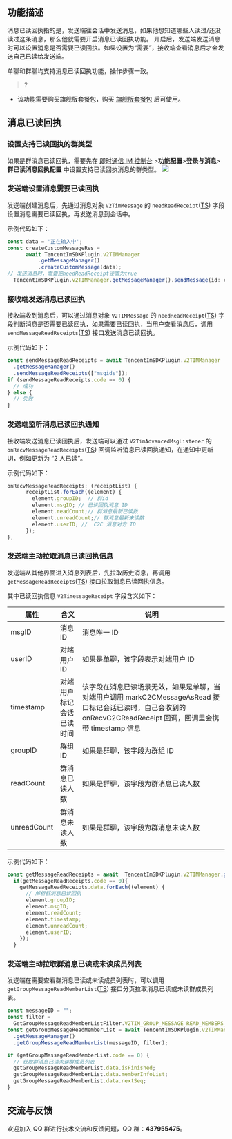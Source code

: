 ## 功能描述

消息已读回执指的是，发送端往会话中发送消息，如果他想知道哪些人读过/还没读过这条消息，那么他就需要开启消息已读回执功能。
开启后，发送端发送消息时可以设置消息是否需要已读回执。如果设置为“需要”，接收端查看消息后才会发送自己已读给发送端。

单聊和群聊均支持消息已读回执功能，操作步骤一致。

> ?

- 该功能需要购买旗舰版套餐包，购买 [旗舰版套餐包](https://buy.cloud.tencent.com/avc?from=17220) 后可使用。

## 消息已读回执

### 设置支持已读回执的群类型

如果是群消息已读回执，需要先在 [即时通信 IM 控制台](https://console.cloud.tencent.com/im) >**功能配置**>**登录与消息**>**群已读消息回执配置** 中设置支持已读回执消息的群类型。
![](https://qcloudimg.tencent-cloud.cn/raw/14efb1ea810fbbcab9c8a4a526a797f1.jpg)

### 发送端设置消息需要已读回执

发送端创建消息后，先通过消息对象 `V2TimMessage` 的 `needReadReceipt`([TS](https://comm.qq.com/im-react-native-doc/interfaces/interface.V2TimMessage.html#needReadReceipt)) 字段设置消息需要已读回执，再发送消息到会话中。

示例代码如下：

```javascript
const data = '正在输入中';
const createCustomMessageRes =
      await TencentImSDKPlugin.v2TIMManager
          .getMessageManager()
          .createCustomMessage(data);
// 发送消息时，需要把needReadReceipt设置为true
  TencentImSDKPlugin.v2TIMManager.getMessageManager().sendMessage(id: createCustomMessageRes.data.id, receiver: "", groupID: "groupID",onlineUserOnly: true,needReadReceipt: true);
```

### 接收端发送消息已读回执

接收端收到消息后，可以通过消息对象 `V2TIMMessage` 的 `needReadReceipt`([TS](https://comm.qq.com/im-react-native-doc/interfaces/interface.V2TimMessage.html#needReadReceipt)) 字段判断消息是否需要已读回执，如果需要已读回执，当用户查看消息后，调用 `sendMessageReadReceipts`([TS](https://comm.qq.com/im-react-native-doc/classes/MessageManager__________.V2TIMMessageManager.html#sendMessageReadReceipts)) 接口发送消息已读回执。

示例代码如下：

```javascript
const sendMessageReadReceipts = await TencentImSDKPlugin.v2TIMManager
  .getMessageManager()
  .sendMessageReadReceipts(["msgids"]);
if (sendMessageReadReceipts.code == 0) {
  // 成功
} else {
  // 失败
}
```

### 发送端监听消息已读回执通知

接收端发送消息已读回执后，发送端可以通过 `V2TimAdvancedMsgListener` 的 `onRecvMessageReadReceipts`([TS](https://comm.qq.com/im-react-native-doc/interfaces/interface.V2TimAdvancedMsgListener.html#onRecvMessageReadReceipts)) 回调监听消息已读回执通知，在通知中更新 UI，例如更新为 “2 人已读”。

示例代码如下：

```javascript
onRecvMessageReadReceipts: (receiptList) {
      receiptList.forEach((element) {
        element.groupID;  // 群id
        element.msgID; // 已读回执消息 ID
        element.readCount;// 群消息最新已读数
        element.unreadCount;// 群消息最新未读数
        element.userID; //  C2C 消息对方 ID
      });
},
```

### 发送端主动拉取消息已读回执信息

发送端从其他界面进入消息列表后，先拉取历史消息，再调用 `getMessageReadReceipts`([TS](https://comm.qq.com/im-react-native-doc/classes/MessageManager__________.V2TIMMessageManager.html#getMessageReadReceipts)) 接口拉取消息已读回执信息。

其中已读回执信息 `V2TimessageReceipt` 字段含义如下：

| 属性        | 含义                     | 说明                                                                                                                                                              |
| ----------- | ------------------------ | ----------------------------------------------------------------------------------------------------------------------------------------------------------------- |
| msgID       | 消息 ID                  | 消息唯一 ID                                                                                                                                                       |
| userID      | 对端用户 ID              | 如果是单聊，该字段表示对端用户 ID                                                                                                                                 |
| timestamp   | 对端用户标记会话已读时间 | 该字段在消息已读场景无效，如果是单聊，当对端用户调用 markC2CMessageAsRead 接口标记会话已读时，自己会收到的 onRecvC2CReadReceipt 回调，回调里会携带 timestamp 信息 |
| groupID     | 群组 ID                  | 如果是群聊，该字段为群组 ID                                                                                                                                       |
| readCount   | 群消息已读人数           | 如果是群聊，该字段为群消息已读人数                                                                                                                                |
| unreadCount | 群消息未读人数           | 如果是群聊，该字段为群消息未读人数                                                                                                                                |

示例代码如下：

```javascript
const getMessageReadReceipts = await  TencentImSDKPlugin.v2TIMManager.getMessageManager().getMessageReadReceipts([]);
  if(getMessageReadReceipts.code == 0){
    getMessageReadReceipts.data.forEach((element) {
      // 解析群消息已读回执
      element.groupID;
      element.msgID;
      element.readCount;
      element.timestamp;
      element.unreadCount;
      element.userID;
    });
  }
```

### 发送端主动拉取群消息已读或未读成员列表

发送端在需要查看群消息已读或未读成员列表时，可以调用 `getGroupMessageReadMemberList`([TS](https://comm.qq.com/im-react-native-doc/classes/MessageManager__________.V2TIMMessageManager.html#getGroupMessageReadMemberList)) 接口分页拉取消息已读或未读群成员列表。

```javascript
const messageID = "";
const filter =
  GetGroupMessageReadMemberListFilter.V2TIM_GROUP_MESSAGE_READ_MEMBERS_FILTER_READ;
const getGroupMessageReadMemberList = await TencentImSDKPlugin.v2TIMManager
  .getMessageManager()
  .getGroupMessageReadMemberList(messageID, filter);

if (getGroupMessageReadMemberList.code == 0) {
  // 获取群消息已读未读群成员列表
  getGroupMessageReadMemberList.data.isFinished;
  getGroupMessageReadMemberList.data.memberInfoList;
  getGroupMessageReadMemberList.data.nextSeq;
}
```

## 交流与反馈

欢迎加入 QQ 群进行技术交流和反馈问题，QQ 群：**437955475**。

